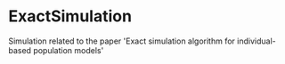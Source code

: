 # ExactSimulation
Simulation related to the paper 'Exact simulation algorithm for individual-based population models'
